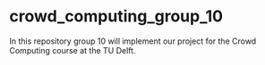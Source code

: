 # crowd_computing_group_10
In this repository group 10 will implement our project for the Crowd Computing course at the TU Delft.
